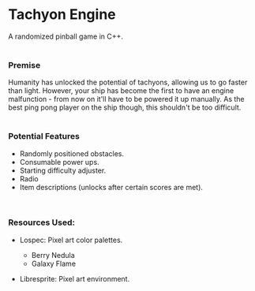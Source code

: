 # Tachyon Engine
A randomized pinball game in C++.
<br>
<br>

### Premise
Humanity has unlocked the potential of tachyons, allowing us to go faster than light. However, your ship has become the first to have an engine malfunction - from now on it'll have to be powered it up manually. As the best ping pong player on the ship though, this shouldn't be too difficult.
<br>
<br>

### Potential Features
- Randomly positioned obstacles.
- Consumable power ups.
- Starting difficulty adjuster.
- Radio
- Item descriptions (unlocks after certain scores are met).
<br>

### Resources Used:
- Lospec: Pixel art color palettes.
  - Berry Nedula
  - Galaxy Flame

- Libresprite: Pixel art environment.
